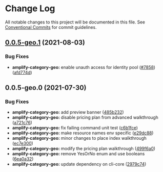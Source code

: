 # Change Log

All notable changes to this project will be documented in this file.
See [Conventional Commits](https://conventionalcommits.org) for commit guidelines.

## [0.0.5-geo.1](https://github.com/aws-amplify/amplify-cli/compare/amplify-category-geo@0.0.5-geo.0...amplify-category-geo@0.0.5-geo.1) (2021-08-03)


### Bug Fixes

* **amplify-category-geo:** enable unauth access for identity pool ([#7858](https://github.com/aws-amplify/amplify-cli/issues/7858))  ([afd774d](https://github.com/aws-amplify/amplify-cli/commit/afd774ded6e1683e9262f124ec61c48cf70b8aa6))





## 0.0.5-geo.0 (2021-07-30)


### Bug Fixes

* **amplify-category-geo:** add preview banner ([485b232](https://github.com/aws-amplify/amplify-cli/commit/485b23299b90606a697d797bde97d8abbdc19b45))
* **amplify-category-geo:** disable pricing plan from advanced walkthrough ([a721c76](https://github.com/aws-amplify/amplify-cli/commit/a721c762bcf17b2a4c9714e9eaafb8589cf0ab38))
* **amplify-category-geo:** fix failing command unit test ([c6b1fce](https://github.com/aws-amplify/amplify-cli/commit/c6b1fce21dcc2c0413f4ec89958adab69f43508e))
* **amplify-category-geo:** make resource names env specific ([e29dc88](https://github.com/aws-amplify/amplify-cli/commit/e29dc88d8023ae74756b75ac1baf157ca6a8bfdc))
* **amplify-category-geo:** minor changes to place index walkthrough ([ec7e300](https://github.com/aws-amplify/amplify-cli/commit/ec7e300d431ba666a61a94fac105a21e6724b292))
* **amplify-category-geo:** modify the pricing plan walkthrough ([499f6a0](https://github.com/aws-amplify/amplify-cli/commit/499f6a08d12a136d15a488eb89a044d9cd912c1d))
* **amplify-category-geo:** remove YesOrNo enum and use booleans ([6ea0a32](https://github.com/aws-amplify/amplify-cli/commit/6ea0a32f8e54909da58ace0d3688543a3d27ba8b))
* **amplify-category-geo:** update dependency on cli-core ([2979c74](https://github.com/aws-amplify/amplify-cli/commit/2979c74e7e00bab545fd1ba206f4afa64bc9fa69))
